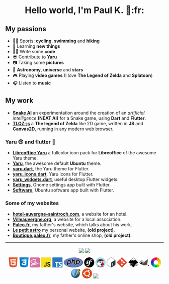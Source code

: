 <h1 align="center">Hello world, I'm Paul K. 👋:fr:</h1>

## My passions

- :mountain_biking_man: Sports: **cycling**, **swimming** and **hiking**
- :brain: Learning **new things**
- :man_technologist: Write some **code**
- :sunglasses: Contribute to **<a href="https://github.com/ubuntu/yaru">Yaru</a>**
- :camera: Taking some **pictures**
- :telescope: **Astronomy**, **universe** and **stars**
- :video_game: Playing **video games** (I love **The Legend of Zelda** and **Splatoon**)
- :headphones: Listen to **music**

## My work

- **<a href="https://github.com/Jupi007/snake_ai">Snake AI</a>** an experimentation around the creation of an _artificial intelligence_ **(NEAT AI)** for a Snake game, using **Dart** and **Flutter**.
- **<a href="https://github.com/Jupi007/TLOZ-js">TLOZ-js</a>** a **The legend of Zelda** like 2D game, written in **JS** and **Canvas2D**, running in any modern web browser.

### Yaru :sunglasses: and flutter 💙

- **<a href="https://github.com/ubuntu/libreoffice-style-yaru-fullcolor">Libreoffice Yaru</a>** a fullcolor icon pack for **Libreoffice** of the awesome Yaru theme.
- **<a href="https://github.com/ubuntu/yaru">Yaru</a>**, the awesome default **Ubuntu** theme.
- **<a href="https://github.com/ubuntu/yaru.dart">yaru.dart</a>**, the Yaru theme for Flutter.
- **<a href="https://github.com/ubuntu/yaru_icons.dart">yaru_icons.dart</a>**, Yaru icons for Flutter.
- **<a href="https://github.com/ubuntu/yaru_widgets.dart">yaru_widgets.dart</a>**, useful desktop Flutter widgets.
- **<a href="https://github.com/ubuntu-flutter-community/settings">Settings</a>**, Gnome settings app built with Flutter.
- **<a href="https://github.com/ubuntu-flutter-community/software">Software</a>**, Ubuntu software app built with Flutter.

### Some of my websites

- **<a href="https://www.hotel-auvergne-saintroch.com/">hotel-auvergne-saintroch.com</a>**, a website for an hotel.
- **<a href="https://villeauvergne.org/">Villeauvergne.org</a>**, a website for a local association.
- **<a href="https://www.paleo.fr/">Paleo.fr</a>**, my father's website, which talks about his work.
- **<a href="https://neo.lepetitastro.fr/">Le petit astro</a>** my personal website, **(old project)**.
- **<a href="https://boutique.paleo.fr/fr/">Boutique.paleo.fr</a>**, my father's online shop, **(old project)**.

<hr>

<p align="center">
  <a href="https://github.com/Jupi007">
    <img align="center" src="https://github-readme-stats.vercel.app/api?username=Jupi007&theme=gruvbox&show_icons=true&count_private=true&hide_border=true" />
    <img align="center" src="https://github-readme-stats.vercel.app/api/top-langs/?username=jupi007&hide_border=true&theme=gruvbox&layout=compact" />
  </a>
</p>

<p align="center" margin="30px">
  <span><img src="images/html.png"></span>
  <span><img src="images/css.png"></span>
  <span><img src="images/sass.png"></span>
  <span><img src="images/javascript.png"></span>
  <span><img src="images/typescript.png"></span>
  <span><img src="images/php.png"></span>
  <span><img src="images/symfony.png"></span>
  <span><img src="images/prestashop.png"></span>
  <span><img src="images/bash.png"></span>
  <span><img src="images/git.png"></span>
  <span><img src="images/inkscape.png"></span>
  <span><img src="images/gimp.png"></span>
  <span><img src="images/rawtherapee.png"></span>
  <span><img src="images/scribus.png"></span>
  <span><img src="images/ubuntu.png"></span>
  <span><img src="https://user-images.githubusercontent.com/36476595/192858713-3714c51b-353a-4646-bc0c-17c9d5ee6cd7.png"></span>
</p>
